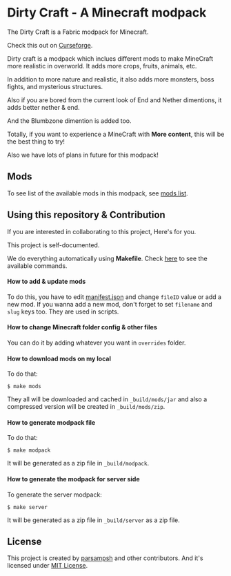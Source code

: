 # Dirty Craft - A Minecraft modpack
The Dirty Craft is a Fabric modpack for Minecraft.

Check this out on [Curseforge](https://www.curseforge.com/minecraft/modpacks/dirty_craft/).

Dirty craft is a modpack which inclues different mods to make MineCraft more realistic in overworld.
It adds more crops, fruits, animals, etc.

In addition to more nature and realistic, it also adds more monsters, boss fights, and mysterious structures.

Also if you are bored from the current look of End and Nether dimentions, it adds better nether & end.

And the Blumbzone dimention is added too.

Totally, if you want to experience a MineCraft with **More content**, this will be the best thing to try!

Also we have lots of plans in future for this modpack!

## Mods
To see list of the available mods in this modpack, see [mods list](MODS.md).

## Using this repository & Contribution
If you are interested in collaborating to this project,
Here's for you.

This project is self-documented.

We do everything automatically using **Makefile**.
Check [here](HOW-TO-USE-MAKEFILE.md) to see the available commands.

#### How to add & update mods
To do this, you have to edit [manifest.json](manifest.json)
and change `fileID` value or add a new mod.
If you wanna add a new mod, don't forget to set `filename` and `slug` keys too.
They are used in scripts.

#### How to change Minecraft folder config & other files
You can do it by adding whatever you want in `overrides` folder.

#### How to download mods on my local
To do that:

```shell
$ make mods
```

They all will be downloaded and cached in `_build/mods/jar`
and also a compressed version will be created in `_build/mods/zip`.

#### How to generate modpack file
To do that:

```shell
$ make modpack
```

It will be generated as a zip file in `_build/modpack`.

#### How to generate the modpack for server side
To generate the server modpack:

```shell
$ make server
```

It will be generated as a zip file in `_build/server` as a zip file.

## License
This project is created by [parsampsh](https://github.com/parsampsh) and other contributors.
And it's licensed under [MIT License](LICENSE).
